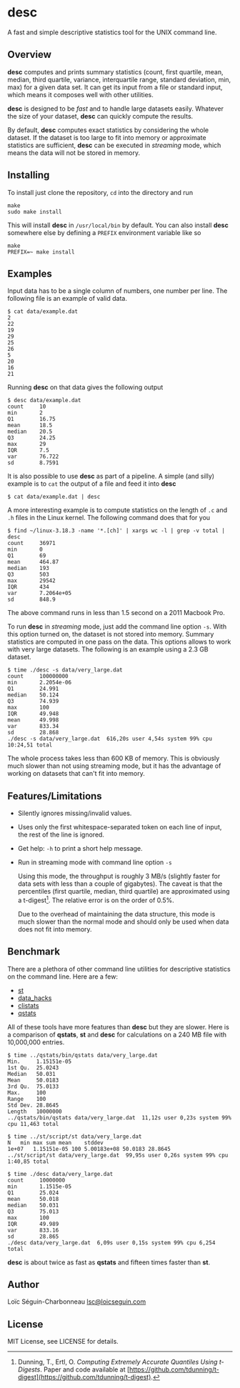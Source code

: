 # desc

A fast and simple descriptive statistics tool for the UNIX command line.

## Overview

**desc** computes and prints summary statistics (count, first quartile, mean,
median, third quartile, variance, interquartile range, standard deviation, min,
max) for a given data set. It can get its input from a file or standard input,
which means it composes well with other utilities.

**desc** is designed to be *fast* and to handle large datasets easily. Whatever
the size of your dataset, **desc** can quickly compute the results.

By default, **desc** computes exact statistics by considering the whole
dataset. If the dataset is too large to fit into memory or approximate
statistics are sufficient, **desc** can be executed in *streaming* mode, which
means the data will not be stored in memory.

## Installing

To install just clone the repository, `cd` into the directory and run

    make
    sudo make install

This will install **desc** in `/usr/local/bin` by default. You can also install
**desc** somewhere else by defining a `PREFIX` environment variable like so

    make
    PREFIX=~ make install

## Examples

Input data has to be a single column of numbers, one number per line. The
following file is an example of valid data.

    $ cat data/example.dat
    2
    22
    19
    29
    25
    26
    5
    20
    16
    21

Running **desc** on that data gives the following output

    $ desc data/example.dat
    count     10
    min       2
    Q1        16.75
    mean      18.5
    median    20.5
    Q3        24.25
    max       29
    IQR       7.5
    var       76.722
    sd        8.7591

It is also possible to use **desc** as part of a pipeline. A simple (and silly)
example is to `cat` the output of a file and feed it into **desc**

    $ cat data/example.dat | desc

A more interesting example is to compute statistics on the length of `.c` and
`.h` files in the Linux kernel. The following command does that for you

    $ find ~/linux-3.18.3 -name '*.[ch]' | xargs wc -l | grep -v total | desc
    count     36971
    min       0
    Q1        69
    mean      464.87
    median    193
    Q3        503
    max       29542
    IQR       434
    var       7.2064e+05
    sd        848.9

The above command runs in less than 1.5 second on a 2011 Macbook Pro.

To run **desc** in *streaming* mode, just add the command line option `-s`.
With this option turned on, the dataset is not stored into memory. Summary
statistics are computed in one pass on the data. This options allows to work
with very large datasets. The following is an example using a 2.3 GB dataset.

    $ time ./desc -s data/very_large.dat
    count     100000000
    min       2.2054e-06
    Q1        24.991
    median    50.124
    Q3        74.939
    max       100
    IQR       49.948
    mean      49.998
    var       833.34
    sd        28.868
    ./desc -s data/very_large.dat  616,20s user 4,54s system 99% cpu 10:24,51 total

The whole process takes less than 600 KB of memory. This is obviously much 
slower than not using streaming mode, but it has the advantage of working on 
datasets that can't fit into memory.

## Features/Limitations

  - Silently ignores missing/invalid values.
  - Uses only the first whitespace-separated token on each line of input, the
    rest of the line is ignored.
  - Get help: `-h` to print a short help message.
  - Run in streaming mode with command line option `-s`

    Using this mode, the throughput is roughly 3 MB/s (slightly faster for data 
    sets with less than a couple of gigabytes). The caveat is that the 
    percentiles (first quartile, median, third quartile) are approximated using 
    a t-digest[^1]. The relative error is on the order of 0.5%.
    
    Due to the overhead of maintaining the data structure, this mode is much 
    slower than the normal mode and should only be used when data does not fit 
    into memory.

[^1]: Dunning, T., Ertl, O. *Computing Extremely Accurate Quantiles Using t-Digests*. Paper and code available at 
[https://github.com/tdunning/t-digest](https://github.com/tdunning/t-digest).

## Benchmark

There are a plethora of other command line utilities for descriptive statistics
on the command line. Here are a few:

  - [st](https://github.com/nferraz/st)
  - [data_hacks](https://github.com/bitly/data_hacks)
  - [clistats](https://github.com/dpmcmlxxvi/clistats)
  - [qstats](https://github.com/tonyfischetti/qstats)

All of these tools have more features than **desc** but they are slower.
Here is a comparison of **qstats**, **st** and **desc** for calculations on a
240 MB file with 10,000,000 entries.

    $ time ../qstats/bin/qstats data/very_large.dat
    Min.     1.15151e-05
    1st Qu.  25.0243
    Median   50.031
    Mean     50.0183
    3rd Qu.  75.0133
    Max.     100
    Range    100
    Std Dev. 28.8645
    Length   10000000
    ../qstats/bin/qstats data/very_large.dat  11,12s user 0,23s system 99% cpu 11,463 total

    $ time ../st/script/st data/very_large.dat   
    N	min	max	sum	mean	stddev
    1e+07	1.15151e-05	100	5.00183e+08	50.0183	28.8645
    ../st/script/st data/very_large.dat  99,95s user 0,26s system 99% cpu 1:40,85 total

    $ time ./desc data/very_large.dat
    count     10000000
    min       1.1515e-05
    Q1        25.024
    mean      50.018
    median    50.031
    Q3        75.013
    max       100
    IQR       49.989
    var       833.16
    sd        28.865
    ./desc data/very_large.dat  6,09s user 0,15s system 99% cpu 6,254 total

**desc** is about twice as fast as **qstats** and fifteen times faster than
**st**.

## Author

Loïc Séguin-Charbonneau <lsc@loicseguin.com>

## License

MIT License, see LICENSE for details.
